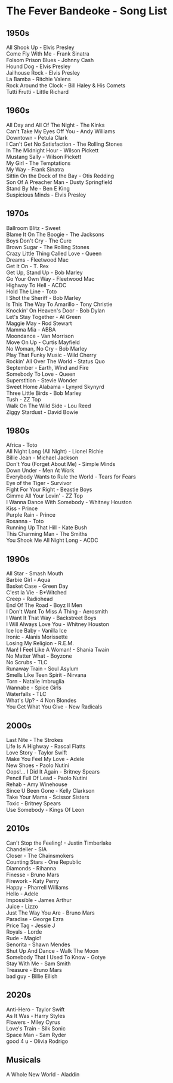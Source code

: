 # The Fever Bandeoke - Song List

## 1950s

All Shook Up - Elvis Presley\
Come Fly With Me - Frank Sinatra\
Folsom Prison Blues - Johnny Cash\
Hound Dog - Elvis Presley\
Jailhouse Rock - Elvis Presley\
La Bamba - Ritchie Valens\
Rock Around the Clock - Bill Haley & His Comets\
Tutti Frutti - Little Richard

## 1960s

All Day and All Of The Night - The Kinks\
Can't Take My Eyes Off You - Andy Williams\
Downtown - Petula Clark\
I Can't Get No Satisfaction - The Rolling Stones\
In The Midnight Hour - Wilson Pickett\
Mustang Sally - Wilson Pickett\
My Girl - The Temptations\
My Way - Frank Sinatra\
Sittin On the Dock of the Bay - Otis Redding\
Son Of A Preacher Man - Dusty Springfield\
Stand By Me - Ben E King\
Suspicious Minds - Elvis Presley

## 1970s

Ballroom Blitz - Sweet\
Blame It On The Boogie - The Jacksons\
Boys Don't Cry - The Cure\
Brown Sugar - The Rolling Stones\
Crazy Little Thing Called Love - Queen\
Dreams - Fleetwood Mac\
Get It On - T. Rex\
Get Up, Stand Up - Bob Marley\
Go Your Own Way - Fleetwood Mac\
Highway To Hell - ACDC\
Hold The Line - Toto\
I Shot the Sheriff - Bob Marley\
Is This The Way To Amarillo - Tony Christie\
Knockin' On Heaven's Door - Bob Dylan\
Let's Stay Together - Al Green\
Maggie May - Rod Stewart\
Mamma Mia - ABBA\
Moondance - Van Morrison\
Move On Up - Curtis Mayfield\
No Woman, No Cry - Bob Marley\
Play That Funky Music - Wild Cherry\
Rockin' All Over The World - Status Quo\
September - Earth, Wind and Fire\
Somebody To Love - Queen\
Superstition - Stevie Wonder\
Sweet Home Alabama - Lynyrd Skynyrd\
Three Little Birds - Bob Marley\
Tush - ZZ Top\
Walk On The Wild Side - Lou Reed\
Ziggy Stardust - David Bowie

## 1980s

Africa - Toto\
All Night Long (All Night) - Lionel Richie\
Billie Jean - Michael Jackson\
Don't You (Forget About Me) - Simple Minds\
Down Under - Men At Work\
Everybody Wants to Rule the World - Tears for Fears\
Eye of the Tiger - Survivor\
Fight For Your Right - Beastie Boys\
Gimme All Your Lovin' - ZZ Top\
I Wanna Dance With Somebody - Whitney Houston\
Kiss - Prince\
Purple Rain - Prince\
Rosanna - Toto\
Running Up That Hill - Kate Bush\
This Charming Man - The Smiths\
You Shook Me All Night Long - ACDC

## 1990s

All Star - Smash Mouth\
Barbie Girl - Aqua\
Basket Case - Green Day\
C'est la Vie - B*Witched\
Creep - Radiohead\
End Of The Road - Boyz II Men\
I Don't Want To Miss A Thing - Aerosmith\
I Want It That Way - Backstreet Boys\
I Will Always Love You - Whitney Houston\
Ice Ice Baby - Vanilla Ice\
Ironic - Alanis Morissette\
Losing My Religion - R.E.M.\
Man! I Feel Like A Woman! - Shania Twain\
No Matter What - Boyzone\
No Scrubs - TLC\
Runaway Train - Soul Asylum\
Smells Like Teen Spirit - Nirvana\
Torn - Natalie Imbruglia\
Wannabe - Spice Girls\
Waterfalls - TLC\
What's Up? - 4 Non Blondes\
You Get What You Give - New Radicals

## 2000s

Last Nite - The Strokes\
Life Is A Highway - Rascal Flatts\
Love Story - Taylor Swift\
Make You Feel My Love - Adele\
New Shoes - Paolo Nutini\
Oops!... I Did It Again - Britney Spears\
Pencil Full Of Lead - Paolo Nutini\
Rehab - Amy Winehouse\
Since U Been Gone - Kelly Clarkson\
Take Your Mama - Scissor Sisters\
Toxic - Britney Spears\
Use Somebody - Kings Of Leon

## 2010s

Can't Stop the Feeling! - Justin Timberlake\
Chandelier - SIA\
Closer - The Chainsmokers\
Counting Stars - One Republic\
Diamonds - Rihanna\
Finesse - Bruno Mars\
Firework - Katy Perry\
Happy - Pharrell Williams\
Hello - Adele\
Impossible - James Arthur\
Juice - Lizzo\
Just The Way You Are - Bruno Mars\
Paradise - George Ezra\
Price Tag - Jessie J\
Royals - Lorde\
Rude - Magic!\
Senorita - Shawn Mendes\
Shut Up And Dance - Walk The Moon\
Somebody That I Used To Know - Gotye\
Stay With Me - Sam Smith\
Treasure - Bruno Mars\
bad guy - Billie Eilish

## 2020s

Anti-Hero - Taylor Swift\
As It Was - Harry Styles\
Flowers - Miley Cyrus\
Love's Train - Silk Sonic\
Space Man - Sam Ryder\
good 4 u - Olivia Rodrigo

## Musicals

A Whole New World - Aladdin
